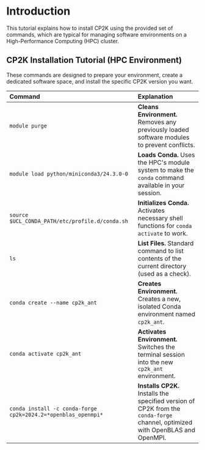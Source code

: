 # Introduction

This tutorial explains how to install CP2K using the provided set of commands, which are typical for managing software environments on a High-Performance Computing (HPC) cluster.

## CP2K Installation Tutorial (HPC Environment)

These commands are designed to prepare your environment, create a dedicated software space, and install the specific CP2K version you want.

| Command | Explanation |
| :--- | :--- |
| `module purge` | **Cleans Environment.** Removes any previously loaded software modules to prevent conflicts. |
| `module load python/miniconda3/24.3.0-0` | **Loads Conda.** Uses the HPC's module system to make the `conda` command available in your session. |
| `source $UCL_CONDA_PATH/etc/profile.d/conda.sh` | **Initializes Conda.** Activates necessary shell functions for `conda activate` to work. |
| `ls` | **List Files.** Standard command to list contents of the current directory (used as a check). |
| `conda create --name cp2k_ant` | **Creates Environment.** Creates a new, isolated Conda environment named `cp2k_ant`. |
| `conda activate cp2k_ant` | **Activates Environment.** Switches the terminal session into the new `cp2k_ant` environment. |
| `conda install -c conda-forge cp2k=2024.2=*openblas_openmpi*` | **Installs CP2K.** Installs the specified version of CP2K from the `conda-forge` channel, optimized with OpenBLAS and OpenMPI. |
